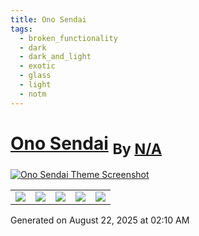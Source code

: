 ```yaml
---
title: Ono Sendai
tags:
  - broken_functionality
  - dark
  - dark_and_light
  - exotic
  - glass
  - light
  - notm
---
```

<div style="theme_page_template_version_1"> </div>

<h1>
    <a href="cannibalox/ono-sendai_obsdn">Ono Sendai</a>
    <sub>By <a href="https://github.com/N/A">N/A</a></sub>
</h1>

[![Ono Sendai Theme Screenshot](ono-sendai_obsdn_00.png)](cannibalox/ono-sendai_obsdn)


<div class="inforow">
    <table>
        <tbody>
            <tr>
                <td><img src="https://img.shields.io/github/stars/?color=573E7A&amp;logo=github&amp;style=for-the-badge"></td>
                <td><img src="https://img.shields.io/github/issues/?color=573E7A&amp;logo=github&amp;style=for-the-badge"></td>
                <td><img src="https://img.shields.io/github/issues-pr/?color=573E7A&amp;logo=github&amp;style=for-the-badge"></td>
                <td><img src="https://img.shields.io/badge/Created%20on-Unknown-blue?color=573E7A&amp;logo=github&amp;style=for-the-badge"></td>
                <td><img src="https://img.shields.io/github/last-commit/?color=573E7A&amp;label=last%20update&amp;logo=github&amp;style=for-the-badge"></td>
            </tr>
        </tbody>
    </table>
</div>

Generated on August 22, 2025 at 02:10 AM
